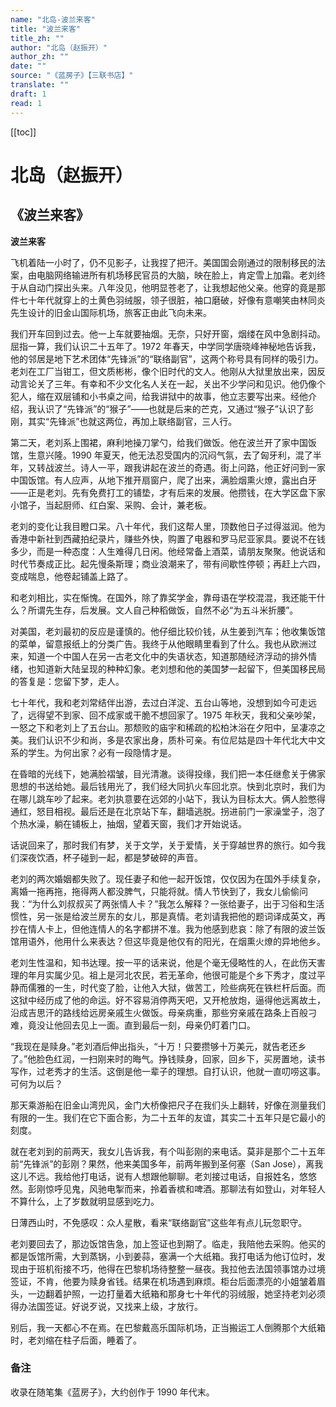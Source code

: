 ```yaml
---
name: "北岛-波兰来客"
title: "波兰来客"
title_zh: ""
author: "北岛（赵振开）"
author_zh: ""
date: ""
source: "《蓝房子》【三联书店】"
translate: ""
draft: 1
read: 1
---
```


[[toc]]

# 北岛（赵振开）

## 《波兰来客》

**波兰来客**

飞机着陆一小时了，仍不见影子，让我捏了把汗。美国国会刚通过的限制移民的法案，由电脑网络输进所有机场移民官员的大脑，映在脸上，肯定雪上加霜。老刘终于从自动门探出头来。八年没见，他明显苍老了，让我想起他父亲。他穿的竟是那件七十年代就穿上的土黄色羽绒服，领子很脏，袖口磨破，好像有意嘲笑由林同炎先生设计的旧金山国际机场，旅客正由此飞向未来。

我们开车回到过去。他一上车就要抽烟。无奈，只好开窗，烟缕在风中急剧抖动。屈指一算，我们认识二十五年了。1972 年春天，中学同学唐晓峰神秘地告诉我，他的邻居是地下艺术团体“先锋派”的“联络副官”，这两个称号具有同样的吸引力。老刘在工厂当钳工，但文质彬彬，像个旧时代的文人。他刚从大狱里放出来，因反动言论关了三年。有幸和不少文化名人关在一起，关出不少学问和见识。他仍像个犯人，缩在双层铺和小书桌之间，给我讲狱中的故事，他立志要写出来。经他介绍，我认识了“先锋派”的“猴子”——也就是后来的芒克，又通过“猴子”认识了彭刚，其实“先锋派”也就这两位，再加上联络副官，三人行。

第二天，老刘系上围裙，麻利地操刀掌勺，给我们做饭。他在波兰开了家中国饭馆，生意兴隆。1990 年夏天，他无法忍受国内的沉闷气氛，去了匈牙利，混了半年，又转战波兰。诗人一平，跟我讲起在波兰的奇遇。街上问路，他正好问到一家中国饭馆。有人应声，从地下推开扇窗户，爬了出来，满脸烟熏火燎，露出白牙——正是老刘。先有免费打工的铺垫，才有后来的发展。他攒钱，在大学区盘下家小馆子，当起厨师、红白案、采购、会计，兼老板。

老刘的变化让我目瞪口呆。八十年代，我们这帮人里，顶数他日子过得滋润。他为香港中新社到西藏拍纪录片，赚些外快，购置了电器和罗马尼亚家具。要说不在钱多少，而是一种态度：人生难得几日闲。他经常备上酒菜，请朋友聚聚。他说话和时代节奏成正比。起先慢条斯理；商业浪潮来了，带有间歇性停顿；再赶上六四，变成喘息，他卷起铺盖上路了。

和老刘相比，实在惭愧。在国外，除了靠奖学金，靠母语在学校混混，我还能干什么？所谓先生存，后发展。文人自己种稻做饭，自然不必“为五斗米折腰”。

对美国，老刘最初的反应是谨慎的。他仔细比较价钱，从生姜到汽车；他收集饭馆的菜单，留意报纸上的分类广告。我终于从他眼睛里看到了什么。我也从欧洲过来，知道一个中国人在另一古老文化中的失语状态，知道那随经济浮动的排外情绪，也知道新大陆呈现的种种幻象。老刘想和他的美国梦一起留下，但美国移民局的答复是：您留下梦，走人。

七十年代，我和老刘常结伴出游，去过白洋淀、五台山等地，没想到如今可走远了，远得望不到家、回不成家或干脆不想回家了。1975 年秋天，我和父亲吵架，一怒之下和老刘上了五台山。那颓败的庙宇和稀疏的松柏沐浴在夕阳中，呈凄凉之美。我们认识不少和尚，多是农家出身，质朴可亲。有位尼姑是四十年代北大中文系的学生。为何出家？必有一段隐情才是。

在昏暗的光线下，她满脸褶皱，目光清澈。谈得投缘，我们把一本任继愈关于佛家思想的书送给她。最后钱用光了，我们经大同扒火车回北京。快到北京时，我们为在哪儿跳车吵了起来。老刘执意要在远郊的小站下，我认为目标太大。俩人脸憋得通红，怒目相视。最后还是在北京站下车，翻墙逃脱。拐进前门一家澡堂子，泡了个热水澡，躺在铺板上，抽烟，望着天窗，我们才开始说话。

话说回来了，那时我们有梦，关于文学，关于爱情，关于穿越世界的旅行。如今我们深夜饮酒，杯子碰到一起，都是梦破碎的声音。

老刘的两次婚姻都失败了。现任妻子和他一起开饭馆，仅仅因为在国外手续复杂，离婚一拖再拖，拖得两人都没脾气，只能将就。情人节快到了，我女儿偷偷问我：“为什么刘叔叔买了两张情人卡？”我怎么解释？一张给妻子，出于习俗和生活惯性，另一张是给波兰房东的女儿，那是真情。老刘请我把他的题词译成英文，再抄在情人卡上，但他连情人的名字都拼不准。我为他感到悲哀：除了有限的波兰饭馆用语外，他用什么来表达？但这毕竟是他仅有的阳光，在烟熏火燎的异地他乡。

老刘生性温和，知书达理。按一平的话来说，他是个毫无侵略性的人，在此伤天害理的年月实属少见。祖上是河北农民，若无革命，他很可能是个乡下秀才，度过平静而儒雅的一生，时代变了脸，让他入大狱，做苦工，险些病死在铁栏杆后面。而这狱中经历成了他的命运。好不容易消停两天吧，又开枪放炮，逼得他远离故土，沿成吉思汗的路线给远房亲戚生火做饭。母亲病重，那些穷亲戚在路条上百般刁难，竟没让他回去见上一面。直到最后一刻，母亲仍盯着门口。

“我现在是赎身。”老刘酒后伸出指头，“十万！只要攒够十万美元，就告老还乡了。”他脸色红润，一扫刚来时的晦气。挣钱赎身，回家，回乡下，买房置地，读书写作，过老秀才的生活。这倒是他一辈子的理想。自打认识，他就一直叨唠这事。可何为以后？

那天乘游船在旧金山湾兜风，金门大桥像把尺子在我们头上翻转，好像在测量我们有限的一生。我们在它下面合影，为二十五年的友谊，其实二十五年只是它最小的刻度。

就在老刘到的前两天，我女儿告诉我，有个叫彭刚的来电话。莫非是那个二十五年前“先锋派”的彭刚？果然，他来美国多年，前两年搬到圣何塞（San Jose），离我这儿不远。我给他打电话，说有人想跟他聊聊。老刘接过电话，自报姓名，悠悠然。彭刚惊呼见鬼，风驰电掣而来，拎着香槟和啤酒。那聊法有如登山，对年轻人不算什么，上了岁数就明显感到吃力。

日薄西山时，不免感叹：众人星散，看来“联络副官”这些年有点儿玩忽职守。

老刘要回去了，那边饭馆告急，加上签证也到期了。临走，我陪他去采购。他买的都是饭馆所需，大到蒸锅，小到姜蒜，塞满一个大纸箱。我打电话为他订位时，发现由于班机衔接不巧，他得在巴黎机场待整整一昼夜。我拉他去法国领事馆办过境签证，不肯，他要为赎身省钱。结果在机场遇到麻烦。柜台后面漂亮的小姐皱着眉头，一边翻着护照，一边打量着大纸箱和那身七十年代的羽绒服，她坚持老刘必须得办法国签证。好说歹说，又找来上级，才放行。

别后，我一天都心不在焉。在巴黎戴高乐国际机场，正当搬运工人倒腾那个大纸箱时，老刘缩在柱子后面，睡着了。

### 备注

收录在随笔集《蓝房子》，大约创作于 1990 年代末。
